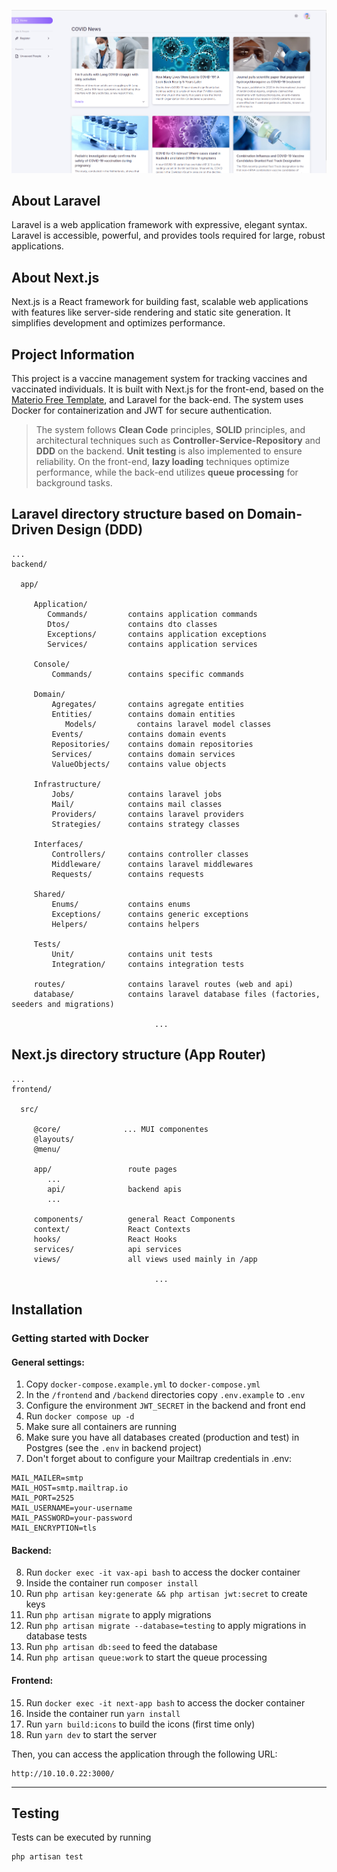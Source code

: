 <p align="center">
  <a href="" target="_blank">
    <img src="https://raw.githubusercontent.com/mourarenato/vax-platform/refs/heads/master/frontend/public/images/homepage-vax.png" width="600">
  </a>
</p>
<p align="center">
<a href="https://travis-ci.org/laravel/framework"></a>
<a href="https://packagist.org/packages/laravel/framework"></a>
<a href="https://packagist.org/packages/laravel/framework"></a>
<a href="https://packagist.org/packages/laravel/framework"></a>
</p>

## About Laravel

Laravel is a web application framework with expressive, elegant syntax.
Laravel is accessible, powerful, and provides tools required for large, robust applications.

## About Next.js

Next.js is a React framework for building fast, scalable web applications with features like server-side rendering 
and static site generation. It simplifies development and optimizes performance.

## Project Information

This project is a vaccine management system for tracking vaccines and vaccinated individuals. 
It is built with Next.js for the front-end, based on the [Materio Free Template](https://github.com/themeselection/materio-mui-nextjs-admin-template-free), 
and Laravel for the back-end. The system uses Docker for containerization and JWT for secure authentication.

> The system follows **Clean Code** principles, **SOLID** principles, and architectural techniques such as **Controller-Service-Repository** and **DDD** on the backend. **Unit testing** is also implemented to ensure reliability. On the front-end, **lazy loading** techniques optimize performance, while the back-end utilizes **queue processing** for background tasks.

Laravel directory structure based on Domain-Driven Design (DDD)
-------------------
    ...
    backend/

      app/

         Application/
            Commands/         contains application commands
            Dtos/             contains dto classes
            Exceptions/       contains application exceptions
            Services/         contains application services

         Console/
             Commands/        contains specific commands

         Domain/
             Agregates/       contains agregate entities
             Entities/        contains domain entities
                Models/         contains laravel model classes
             Events/          contains domain events
             Repositories/    contains domain repositories
             Services/        contains domain services
             ValueObjects/    contains value objects

         Infrastructure/
             Jobs/            contains laravel jobs
             Mail/            contains mail classes
             Providers/       contains laravel providers
             Strategies/      contains strategy classes

         Interfaces/
             Controllers/     contains controller classes
             Middleware/      contains laravel middlewares
             Requests/        contains requests

         Shared/
             Enums/           contains enums
             Exceptions/      contains generic exceptions
             Helpers/         contains helpers

         Tests/
             Unit/            contains unit tests
             Integration/     contains integration tests

         routes/              contains laravel routes (web and api)
         database/            contains laravel database files (factories, seeders and migrations) 

                                    ...

Next.js directory structure (App Router)
-------------------
    ...
    frontend/

      src/
        
         @core/              ... MUI componentes
         @layouts/
         @menu/

         app/                 route pages
            ...
            api/              backend apis
            ...

         components/          general React Components
         context/             React Contexts
         hooks/               React Hooks
         services/            api services
         views/               all views used mainly in /app

                                    ...

Installation
------------

### Getting started with Docker

#### General settings:

1. Copy `docker-compose.example.yml` to `docker-compose.yml`
2. In the `/frontend` and `/backend` directories copy `.env.example` to `.env`
3. Configure the environment `JWT_SECRET` in the backend and front end
4. Run `docker compose up -d`
5. Make sure all containers are running
6. Make sure you have all databases created (production and test) in Postgres (see the `.env` in backend project)
7. Don't forget about to configure your Mailtrap credentials in .env:

```
MAIL_MAILER=smtp
MAIL_HOST=smtp.mailtrap.io
MAIL_PORT=2525
MAIL_USERNAME=your-username
MAIL_PASSWORD=your-password
MAIL_ENCRYPTION=tls
```

#### Backend:

8. Run `docker exec -it vax-api bash` to access the docker container
9. Inside the container run `composer install`
10. Run `php artisan key:generate && php artisan jwt:secret` to create keys
11. Run `php artisan migrate` to apply migrations
12. Run `php artisan migrate --database=testing` to apply migrations in database tests
13. Run `php artisan db:seed` to feed the database
14. Run `php artisan queue:work` to start the queue processing

#### Frontend:

15. Run `docker exec -it next-app bash` to access the docker container
16. Inside the container run `yarn install`
17. Run `yarn build:icons` to build the icons (first time only)
17. Run `yarn dev` to start the server

Then, you can access the application through the following URL:

    http://10.10.0.22:3000/

-----

Testing
-------

Tests can be executed by running

```
php artisan test

